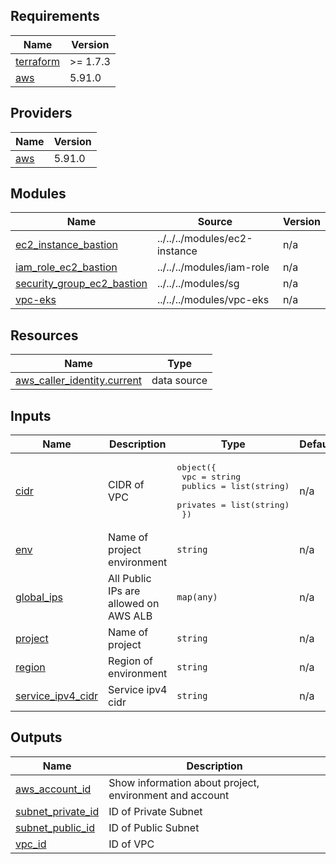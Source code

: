 <!-- BEGINNING OF PRE-COMMIT-TERRAFORM DOCS HOOK -->
## Requirements

| Name | Version |
|------|---------|
| <a name="requirement_terraform"></a> [terraform](#requirement\_terraform) | >= 1.7.3 |
| <a name="requirement_aws"></a> [aws](#requirement\_aws) | 5.91.0 |

## Providers

| Name | Version |
|------|---------|
| <a name="provider_aws"></a> [aws](#provider\_aws) | 5.91.0 |

## Modules

| Name | Source | Version |
|------|--------|---------|
| <a name="module_ec2_instance_bastion"></a> [ec2\_instance\_bastion](#module\_ec2\_instance\_bastion) | ../../../modules/ec2-instance | n/a |
| <a name="module_iam_role_ec2_bastion"></a> [iam\_role\_ec2\_bastion](#module\_iam\_role\_ec2\_bastion) | ../../../modules/iam-role | n/a |
| <a name="module_security_group_ec2_bastion"></a> [security\_group\_ec2\_bastion](#module\_security\_group\_ec2\_bastion) | ../../../modules/sg | n/a |
| <a name="module_vpc-eks"></a> [vpc-eks](#module\_vpc-eks) | ../../../modules/vpc-eks | n/a |

## Resources

| Name | Type |
|------|------|
| [aws_caller_identity.current](https://registry.terraform.io/providers/hashicorp/aws/5.91.0/docs/data-sources/caller_identity) | data source |

## Inputs

| Name | Description | Type | Default | Required |
|------|-------------|------|---------|:--------:|
| <a name="input_cidr"></a> [cidr](#input\_cidr) | CIDR of VPC | <pre>object({<br/>    vpc      = string<br/>    publics  = list(string)<br/>    privates = list(string)<br/>  })</pre> | n/a | yes |
| <a name="input_env"></a> [env](#input\_env) | Name of project environment | `string` | n/a | yes |
| <a name="input_global_ips"></a> [global\_ips](#input\_global\_ips) | All Public IPs are allowed on AWS ALB | `map(any)` | n/a | yes |
| <a name="input_project"></a> [project](#input\_project) | Name of project | `string` | n/a | yes |
| <a name="input_region"></a> [region](#input\_region) | Region of environment | `string` | n/a | yes |
| <a name="input_service_ipv4_cidr"></a> [service\_ipv4\_cidr](#input\_service\_ipv4\_cidr) | Service ipv4 cidr | `string` | n/a | yes |

## Outputs

| Name | Description |
|------|-------------|
| <a name="output_aws_account_id"></a> [aws\_account\_id](#output\_aws\_account\_id) | Show information about project, environment and account |
| <a name="output_subnet_private_id"></a> [subnet\_private\_id](#output\_subnet\_private\_id) | ID of Private Subnet |
| <a name="output_subnet_public_id"></a> [subnet\_public\_id](#output\_subnet\_public\_id) | ID of Public Subnet |
| <a name="output_vpc_id"></a> [vpc\_id](#output\_vpc\_id) | ID of VPC |
<!-- END OF PRE-COMMIT-TERRAFORM DOCS HOOK -->
